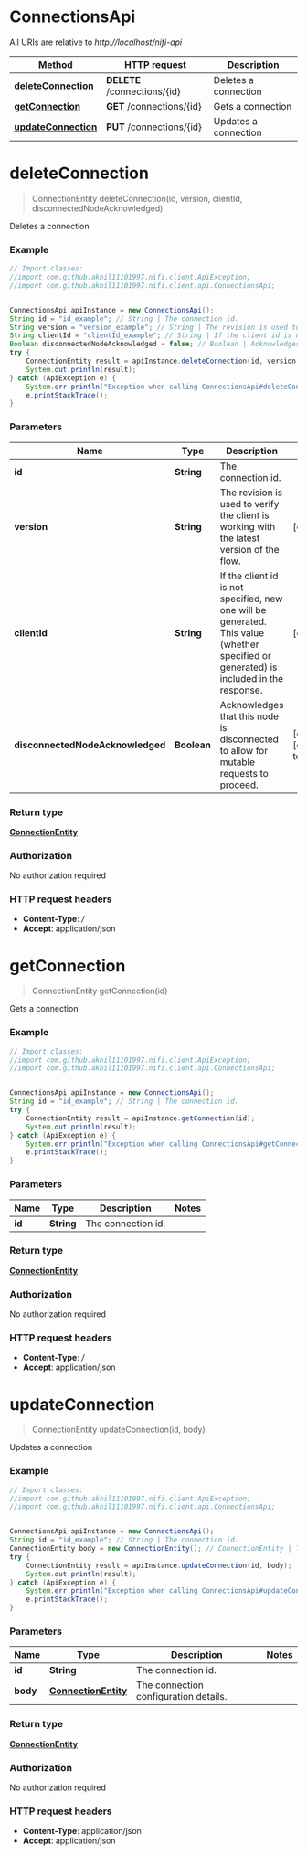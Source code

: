 # ConnectionsApi

All URIs are relative to *http://localhost/nifi-api*

Method | HTTP request | Description
------------- | ------------- | -------------
[**deleteConnection**](ConnectionsApi.md#deleteConnection) | **DELETE** /connections/{id} | Deletes a connection
[**getConnection**](ConnectionsApi.md#getConnection) | **GET** /connections/{id} | Gets a connection
[**updateConnection**](ConnectionsApi.md#updateConnection) | **PUT** /connections/{id} | Updates a connection


<a name="deleteConnection"></a>
# **deleteConnection**
> ConnectionEntity deleteConnection(id, version, clientId, disconnectedNodeAcknowledged)

Deletes a connection



### Example
```java
// Import classes:
//import com.github.akhil11101997.nifi.client.ApiException;
//import com.github.akhil11101997.nifi.client.api.ConnectionsApi;


ConnectionsApi apiInstance = new ConnectionsApi();
String id = "id_example"; // String | The connection id.
String version = "version_example"; // String | The revision is used to verify the client is working with the latest version of the flow.
String clientId = "clientId_example"; // String | If the client id is not specified, new one will be generated. This value (whether specified or generated) is included in the response.
Boolean disconnectedNodeAcknowledged = false; // Boolean | Acknowledges that this node is disconnected to allow for mutable requests to proceed.
try {
    ConnectionEntity result = apiInstance.deleteConnection(id, version, clientId, disconnectedNodeAcknowledged);
    System.out.println(result);
} catch (ApiException e) {
    System.err.println("Exception when calling ConnectionsApi#deleteConnection");
    e.printStackTrace();
}
```

### Parameters

Name | Type | Description  | Notes
------------- | ------------- | ------------- | -------------
 **id** | **String**| The connection id. |
 **version** | **String**| The revision is used to verify the client is working with the latest version of the flow. | [optional]
 **clientId** | **String**| If the client id is not specified, new one will be generated. This value (whether specified or generated) is included in the response. | [optional]
 **disconnectedNodeAcknowledged** | **Boolean**| Acknowledges that this node is disconnected to allow for mutable requests to proceed. | [optional] [default to false]

### Return type

[**ConnectionEntity**](ConnectionEntity.md)

### Authorization

No authorization required

### HTTP request headers

 - **Content-Type**: */*
 - **Accept**: application/json

<a name="getConnection"></a>
# **getConnection**
> ConnectionEntity getConnection(id)

Gets a connection



### Example
```java
// Import classes:
//import com.github.akhil11101997.nifi.client.ApiException;
//import com.github.akhil11101997.nifi.client.api.ConnectionsApi;


ConnectionsApi apiInstance = new ConnectionsApi();
String id = "id_example"; // String | The connection id.
try {
    ConnectionEntity result = apiInstance.getConnection(id);
    System.out.println(result);
} catch (ApiException e) {
    System.err.println("Exception when calling ConnectionsApi#getConnection");
    e.printStackTrace();
}
```

### Parameters

Name | Type | Description  | Notes
------------- | ------------- | ------------- | -------------
 **id** | **String**| The connection id. |

### Return type

[**ConnectionEntity**](ConnectionEntity.md)

### Authorization

No authorization required

### HTTP request headers

 - **Content-Type**: */*
 - **Accept**: application/json

<a name="updateConnection"></a>
# **updateConnection**
> ConnectionEntity updateConnection(id, body)

Updates a connection



### Example
```java
// Import classes:
//import com.github.akhil11101997.nifi.client.ApiException;
//import com.github.akhil11101997.nifi.client.api.ConnectionsApi;


ConnectionsApi apiInstance = new ConnectionsApi();
String id = "id_example"; // String | The connection id.
ConnectionEntity body = new ConnectionEntity(); // ConnectionEntity | The connection configuration details.
try {
    ConnectionEntity result = apiInstance.updateConnection(id, body);
    System.out.println(result);
} catch (ApiException e) {
    System.err.println("Exception when calling ConnectionsApi#updateConnection");
    e.printStackTrace();
}
```

### Parameters

Name | Type | Description  | Notes
------------- | ------------- | ------------- | -------------
 **id** | **String**| The connection id. |
 **body** | [**ConnectionEntity**](ConnectionEntity.md)| The connection configuration details. |

### Return type

[**ConnectionEntity**](ConnectionEntity.md)

### Authorization

No authorization required

### HTTP request headers

 - **Content-Type**: application/json
 - **Accept**: application/json

